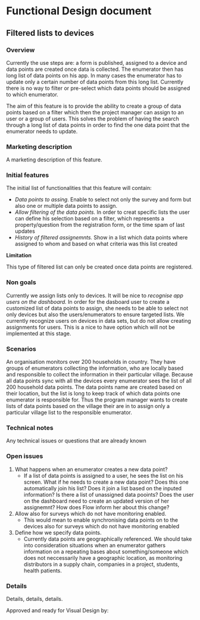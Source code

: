 # Functional Design document

Filtered lists to devices 
-------------

### Overview
Currently the use steps are: a form is published, assigned to a device and data points are created once data is collected. The enumerator then has long list of data points on his app. In many cases the enumerator has to update only a certain number of data points from this long list. Currently there is no way to filter or pre-select which data points should be assigned to which enumerator.

The aim of this feature is to provide the ability to create a group of data points based on a filter which then the project manager can assign to an user or a group of users. This solves the problem of having the search through a long list of data points in order to find the one data point that the enumerator needs to update.

### Marketing description
A marketing description of this feature.

### Initial features
The initial list of functionalities that this feature will contain:
- *Data points to assing*. Enable to select not only the survey and form but also one or multiple data points to assign. 
- *Allow filtering of the data points.* In order to creat specific lists the user can define his selection based on a filter, which represents a property/question from the registration form, or the time spam of last updates
- *History of filtered assignemnts.* Show in a list which data points where assigned to whom and based on what criteria was this list created

**Limitation**

This type of filtered list can only be created once data points are registered. 

### Non goals
Currently we assign lists only to devices. It will be nice to *recognise app users on the dashboard.* In order for the dasboard user to create a customized list of data points to assign, she needs to be able to select not only devices but also the users/enumerators to ensure targeted lists. We currently recognize users on devices in data sets, but do not allow creating assignments for users.
This is a nice to have option which will not be implemented at this stage. 

### Scenarios

An organisation monitors over 200 households in country. They have groups of enumerators collecting the information, who are locally based and responsible to collect the information in their particular village. Because all data points sync with all the devices every enumerator sees the list of all 200 household data points. The data points name are created based on their location, but the list is long to keep track of which data points one enumerator is responsible for. Thus the program manager wants to create lists of data points based on the village their are in to assign only a particular village list to the responsible enumerator. 

### Technical notes
Any technical issues or questions that are already known

### Open issues
1. What happens when an enumerator creates a new data point? 
    - If a list of data points is assigned to a user, he sees the list on his screen. What if he needs to create a new data point? Does this one automatically join his list? Does it join a list based on the inputed information? Is there a list of unassigned data pooints? Does the user on the dashboard need to create an updated version of her assignemnt? How does Flow inform her about this change?
2. Allow also for surveys which do not have monitoring enabled. 
    - This would mean to enable synchronising data points on to the devices also for surveys which do not have monitoring enabled 
3. Define how we specify data points.
    - Currently data points are geographically referenced. We should take into consideration situations when an enumerator gathers information on a repeating bases about something/someone which does not neccessarily have a geographic location, as monitoring distributors in a supply chain, companies in a project, students, health patients. 

### Details
Details, details, details.

Approved and ready for Visual Design by: 

